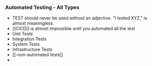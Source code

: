 ### Automated Testing - All Types
- TEST should never be used without an adjective. "I tested XYZ," is almost meaningless.
- [[CICD]] is almost impossible until you automated all the test
- Unit Tests
- Integration Tests
- System Tests
- Infrastructure Tests
- [[-non-automated tests]]
- 